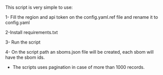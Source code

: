 This script is very simple to use:

1- Fill the region and api token on the config.yaml.ref file and rename it to config.yaml

2-Install requirements.txt

3- Run the script

4- On the script path an sboms.json file will be created, each sbom will have the sbom ids.

* The scripts uses pagination in case of more than 1000 records.
